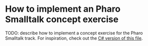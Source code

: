 # How to implement an Pharo Smalltalk concept exercise

TODO: describe how to implement a concept exercise for the Pharo Smalltalk track. For inspiration, check out the [C# version of this file][csharp-implementing].

[csharp-implementing]: ../../csharp/reference/implementing-a-concept-exercise.md
